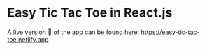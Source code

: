 # Easy Tic Tac Toe in React.js

A live version 🚀 of the app can be found here: https://easy-tic-tac-toe.netlify.app
